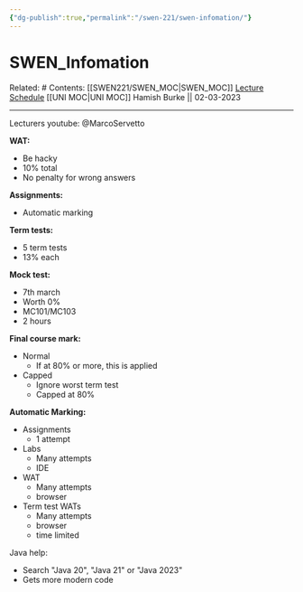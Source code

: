 ```yaml
---
{"dg-publish":true,"permalink":"/swen-221/swen-infomation/"}
---
```



# SWEN_Infomation

Related: #
Contents: [[SWEN221/SWEN_MOC\|SWEN_MOC]]
[Lecture Schedule](https://ecs.wgtn.ac.nz/Courses/SWEN221_2023T1/LectureSchedule)
[[UNI MOC\|UNI MOC]]
Hamish Burke || 02-03-2023
***
Lecturers youtube:
@MarcoServetto

**WAT:**
- Be hacky 
- 10% total
- No penalty for wrong answers

**Assignments:**
- Automatic marking 

**Term tests:**
- 5 term tests
- 13% each

**Mock test:**
- 7th march
- Worth 0%
- MC101/MC103
- 2 hours

**Final course mark:**
- Normal
	- If at 80% or more, this is applied
- Capped
	- Ignore worst term test
	- Capped at 80%


**Automatic Marking:**
- Assignments
	- 1 attempt
- Labs
	- Many attempts
	- IDE
- WAT
	- Many attempts
	- browser
- Term test WATs
	- Many attempts
	- browser
	- time limited

Java help:
- Search "Java 20", "Java 21" or "Java 2023"
- Gets more modern code
